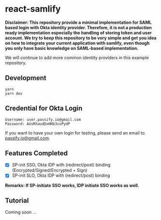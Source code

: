 # react-samlify

**Disclaimer: This repository provide a minimal implementation for SAML based login with Okta identity provider. Therefore, it is not a production ready implementation especially the handling of storing token and user account. We try to keep this repository to be very simple and get you idea on how to integrate your current application with samlify, even though you only have basic knowledge on SAML-based implementation.**

We will continue to add more common identity providers in this example repository.

## Development

```console
yarn
yarn dev
```

## Credential for Okta Login


```
Username: user.passify.io@gmail.com
Password: AUvRhaudDxHHb3vuPydP
```

If you want to have your own login for testing, please send an email to passify.io@gmail.com.

## Features Completed

- [x] SP-init SSO, Okta IDP with (redirect/post) binding (Encrypted/Signed/Encrypted + Sign)
- [x] SP-init SLO, Okta IDP with (redirect/post) binding

**Remarks: If SP-initiate SSO works, IDP initiate SSO works as well.**

## Tutorial

Coming soon ...
